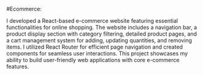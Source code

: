 #Ecommerce:

I developed a React-based e-commerce website featuring essential functionalities for online shopping. The website includes a navigation bar, a product display section with category filtering, detailed product pages, and a cart management system for adding, updating quantities, and removing items. I utilized React Router for efficient page navigation and created components for seamless user interactions. This project showcases my ability to build user-friendly web applications with core e-commerce features.
